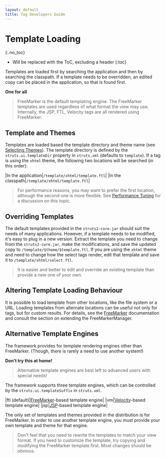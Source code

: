 ```yaml
---
layout: default
title: Tag Developers Guide
---
```


# Template Loading
{:.no_toc}

* Will be replaced with the ToC, excluding a header
{:toc}

Templates are loaded first by searching the application and then by searching the classpath. If a template needs to be 
overridden, an edited copy can be placed in the application, so that is found first.

**One for all**

> FreeMarker is the default templating engine. The FreeMarker templates are used regardless of what format the view may 
> use. Internally, the JSP, FTL, Velocity tags are all rendered using FreeMarker.

## Template and Themes

Templates are loaded based the template directory and theme name (see [Selecting Themes](selecting-themes)). 
The template directory is defined by the `struts.ui.templateDir` property in `struts.xml` (defaults to `template`). 
If a tag is using the `xhtml` theme, the following two locations will be searched (in this order):

|In the application|`/template/xhtml/template.ftl`|
|In the classpath|`/template/xhtml/template.ftl`|

> For performance reasons, you may want to prefer the first location, although the second one is more flexible. 
> See [Performance Tuning](../core-developers/performance-tuning) for a discussion on this topic.

## Overriding Templates

The default templates provided in the `struts2-core.jar` should suit the needs of many applications. However, 
if a template needs to be modified, it's easy to plug in a new version. Extract the template you need to change from 
the `struts2-core.jar`, make the modifications, and save the updated copy to `/template/$theme/$template.ftl`. 
If you are using the `xhtml` theme and need to change how the select tags render, edit that template and save it to
`/template/xhtml/select.ftl`.

> It is easier and better to edit and override an existing template than provide a new one of your own.

## Altering Template Loading Behaviour

It is possible to load template from other locations, like the file system or a URL. Loading templates from alternate 
locations can be useful not only for tags, but for custom results. For details, see the [FreeMarker](freemarker) 
documentation and consult the section on extending the FreeMarkerManager.

## Alternative Template Engines

The framework provides for template rendering engines other than FreeMarker. (Though, there is rarely a need to use 
another system!)

**Don't try this at home!**

> Alternative template engines are best left to advanced users with special needs!

The framework supports three template engines, which can be controlled by the `struts.ui.templateSuffix` in 
`struts.xml`.

|ftl (default)|[FreeMarker](freemarker)-based template engine|
|vm|[Velocity](velocity)-based template engine|
|jsp|[JSP](jsp)-based template engine|

The only set of templates and themes provided in the distribution is for FreeMarker. In order to use another template 
engine, you must provide your own template and theme for that engine.

> Don't feel that you need to rewrite the templates to match your view format. If you need to customize the template, 
> try copying and modifying the FreeMarker template first. Most changes should be obvious.
